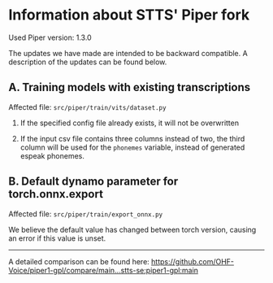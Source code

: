 # Information about STTS' Piper fork

Used Piper version: 1.3.0

The updates we have made are intended to be backward compatible. A description of the updates can be found below.

## A. Training models with existing transcriptions

Affected file: `src/piper/train/vits/dataset.py`

1. If the specified config file already exists, it will not be overwritten

2. If the input csv file contains three columns instead of two, the third column will be used for the `phonemes` variable, instead of generated espeak phonemes.


## B. Default dynamo parameter for torch.onnx.export

Affected file: `src/piper/train/export_onnx.py`

We believe the default value has changed between torch version, causing an error if this value is unset.

---

A detailed comparison can be found here: https://github.com/OHF-Voice/piper1-gpl/compare/main...stts-se:piper1-gpl:main
